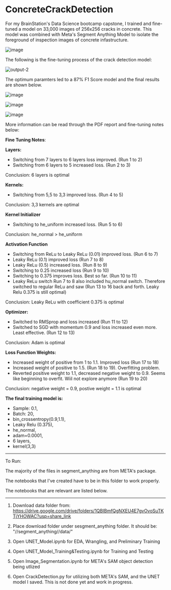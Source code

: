# ConcreteCrackDetection

For my BrainStation's Data Science bootcamp capstone, I trained and fine-tuned a model on 33,000 images of 256x256 cracks in concrete. This model was combined with Meta's Segment Anything Model to isolate the foreground of inspection images of concrete infastructure. 

![image](https://github.com/sepsalimi/ConcreteCrackDetection/assets/75538784/a2546b75-5dbd-479b-aa8c-e9617b26adbf)

The following is the fine-tuning process of the crack detection model:

![output-2](https://github.com/sepsalimi/ConcreteCrackDetection/assets/75538784/9d1524cf-d291-4ad4-b2d9-ea2bf3d21081)

The optimum paramters led to a 87% F1 Score model and the final results are shown below.

![image](https://github.com/sepsalimi/ConcreteCrackDetection/assets/75538784/b0e47d4e-dfc3-4af1-8510-7ea8e91c84ad)

![image](https://github.com/sepsalimi/ConcreteCrackDetection/assets/75538784/3d9e1b64-c813-4422-b439-740bfbd639a5)

![image](https://github.com/sepsalimi/ConcreteCrackDetection/assets/75538784/8b53aaa5-63a3-4b77-baeb-dcfb6746349c)

More information can be read through the PDF report and fine-tuning notes below:

**Fine Tuning Notes**:

**Layers:**

- Switching from 7 layers to 6 layers loss improved. (Run 1 to 2)
- Switching from 6 layers to 5 increased loss.  (Run 2 to 3)

Conclusion: 6 layers is optimal

**Kernels:**

- Switching from 5,5 to 3,3 improved loss. (Run 4 to 5)

Conclusion: 3,3 kernels are optimal

**Kernel Initializer**

- Switching to he_uniform increased loss. (Run 5 to 6)

Conclusion: he_normal > he_uniform

**Activation Function**

- Switching from ReLu to Leaky ReLu (0.01) improved loss. (Run 6 to 7)
- Leaky ReLu (0.1) improved loss (Run 7 to 8)
- Leaky ReLu (0.5) increased loss. (Run 8 to 9)
- Switching to 0.25 increased loss (Run 9 to 10)
- Switching to 0.375 improves loss. Best so far. (Run 10 to 11)
- Leaky ReLu switch Run 7 to 8 also included hu_normal switch. Therefore switched to regular ReLu and saw (Run 13 to 16 back and forth. Leaky Relu 0.375 is still optimal)

Conclusion: Leaky ReLu with coefficient 0.375 is optimal

**Optimizer:**

- Switched to RMSprop and loss increased (Run 11 to 12)
- Switched to SGD with momentum 0.9 and loss increased even more. Least effective. (Run 12 to 13)

Conclusion: Adam is optimal


**Loss Function Weights:**

- Increased weight of positive from 1 to 1.1. Improved loss (Run 17 to 18)
- Increased weight of positive to 1.5. (Run 18 to 19). Overfitting problem.
- Reverted positive weight to 1.1, decreased negative weight to 0.9. Seems like beginning to overfit. Wiil not explore anymore (Run 19 to 20)

Conclusion: negative weight = 0.9, postive weight = 1.1 is optimal

**The final training model is:** 
- Sample: 0.1, 
- Batch: 20, 
- bin_crossentropy(0.9,1.1), 
- Leaky Relu (0.375), 
- he_normal, 
- adam=0.0001, 
- 6 layers, 
- kernel(3,3)

------------------------

To Run:

The majority of the files in segment_anything are from META's package. 

The notebooks that I've created have to be in this folder to work properly.

The notebooks that are relevant are listed below.

----------------------------------------------


1) Download data folder from: https://drive.google.com/drive/folders/1QBIBmfQgNXEU4E7gvOvoSuTKTjYHOWAC?usp=share_link

2) Place download folder under sesgment_anything folder. It should be: "//segment_anything//data/"

3) Open UNET_Model.ipynb for EDA, Wrangling, and Preliminary Training

4) Open UNET_Model_Training&Testing.ipynb for Training and Testing

5) Open Image_Segmentation.ipynb for META's SAM object detection being utlized

6) Open CrackDetection.py for utilizing both META's SAM, and the UNET model I saved. This is not done yet and work in progress.

